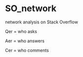 # SO_network
network analysis on Stack Overflow

Qer = who asks

Aer = who answers

Cer = who comments 
